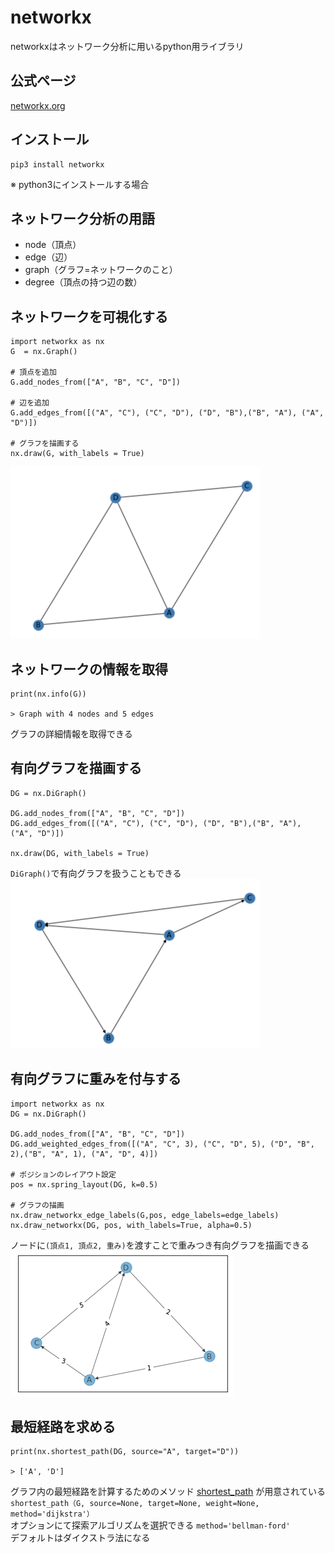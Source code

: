 # networkx
networkxはネットワーク分析に用いるpython用ライブラリ

## 公式ページ
[networkx.org](https://networkx.org/)

## インストール
    pip3 install networkx
※ python3にインストールする場合

## ネットワーク分析の用語
* node（頂点）
* edge（辺）
* graph（グラフ=ネットワークのこと）
* degree（頂点の持つ辺の数）

## ネットワークを可視化する
    import networkx as nx
    G  = nx.Graph()

    # 頂点を追加
    G.add_nodes_from(["A", "B", "C", "D"])

    # 辺を追加
    G.add_edges_from([("A", "C"), ("C", "D"), ("D", "B"),("B", "A"), ("A", "D")])

    # グラフを描画する
    nx.draw(G, with_labels = True)
![graph](img/networkx.png)

## ネットワークの情報を取得
    print(nx.info(G))

    > Graph with 4 nodes and 5 edges
グラフの詳細情報を取得できる

## 有向グラフを描画する
    DG = nx.DiGraph()

    DG.add_nodes_from(["A", "B", "C", "D"])
    DG.add_edges_from([("A", "C"), ("C", "D"), ("D", "B"),("B", "A"), ("A", "D")])

    nx.draw(DG, with_labels = True)
`DiGraph()`で有向グラフを扱うこともできる<br>
![graph](img/networkx_dg.png)

## 有向グラフに重みを付与する
    import networkx as nx
    DG = nx.DiGraph()

    DG.add_nodes_from(["A", "B", "C", "D"])
    DG.add_weighted_edges_from([("A", "C", 3), ("C", "D", 5), ("D", "B", 2),("B", "A", 1), ("A", "D", 4)])

    # ポジションのレイアウト設定
    pos = nx.spring_layout(DG, k=0.5)

    # グラフの描画
    nx.draw_networkx_edge_labels(G,pos, edge_labels=edge_labels)
    nx.draw_networkx(DG, pos, with_labels=True, alpha=0.5)

ノードに`(頂点1, 頂点2, 重み)`を渡すことで重みつき有向グラフを描画できる<br/>
![graph](img/networkx_dg_weight.png)

## 最短経路を求める
    print(nx.shortest_path(DG, source="A", target="D"))

    > ['A', 'D']
グラフ内の最短経路を計算するためのメソッド [shortest_path](https://networkx.org/documentation/stable/reference/algorithms/generated/networkx.algorithms.shortest_paths.generic.shortest_path.html#networkx.algorithms.shortest_paths.generic.shortest_path) が用意されている<br/>
`shortest_path（G, source=None, target=None, weight=None, method='dijkstra'）`<br/>
オプションにて探索アルゴリズムを選択できる `method='bellman-ford'`<br/>
デフォルトはダイクストラ法になる
